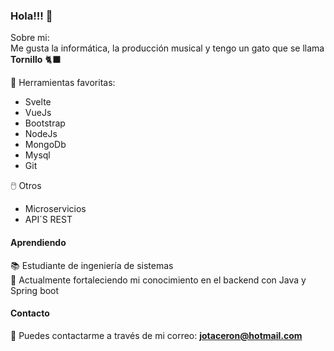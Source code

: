 ### Hola!!! 👋

Sobre mi:\
Me gusta la informática, la producción musical y tengo un gato que se llama **Tornillo** 🐈‍⬛

🧰 Herramientas favoritas:
  * Svelte
  * VueJs
  * Bootstrap
  * NodeJs
  * MongoDb
  * Mysql
  * Git
  
 🖱️ Otros
  * Microservicios
  * API´S REST

#### Aprendiendo
📚 Estudiante de ingeniería de sistemas\
📖 Actualmente fortaleciendo mi conocimiento en el backend con Java y Spring boot

#### Contacto
💬 Puedes contactarme a través de mi correo: **jotaceron@hotmail.com**
